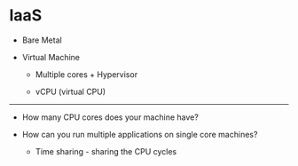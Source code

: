 # IaaS

- Bare Metal

- Virtual Machine

  - Multiple cores + Hypervisor

  - vCPU (virtual CPU)

---

- How many CPU cores does your machine have?

- How can you run multiple applications on single core machines?
  - Time sharing - sharing the CPU cycles
